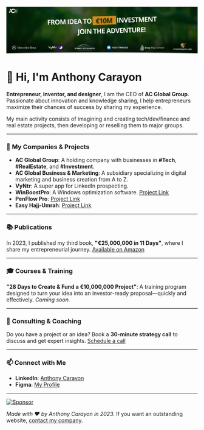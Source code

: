 ![banner](https://github.com/antho8101/.github/blob/main/Banni%C3%A8re%20Git.png?raw=true)

# 👋 Hi, I'm Anthony Carayon

**Entrepreneur, inventor, and designer**, I am the CEO of **AC Global Group**. Passionate about innovation and knowledge sharing, I help entrepreneurs maximize their chances of success by sharing my experience.

My main activity consists of imagining and creating tech/dev/finance and real estate projects, then developing or reselling them to major groups.

---

### 🏢 **My Companies & Projects**

- **AC Global Group**: A holding company with businesses in **#Tech**, **#RealEstate**, and **#Investment**.
- **AC Global Business & Marketing**: A subsidiary specializing in digital marketing and business creation from A to Z.
- **VyNtr**: A super app for LinkedIn prospecting.
- **WinBoostPro**: A Windows optimization software. [Project Link](https://winboostpro.com/)
- **PenFlow Pro**: [Project Link](https://penflowpro.com)
- **Easy Hajj-Umrah**: [Project Link](#)

---

### 📚 **Publications**

In 2023, I published my third book, **"€25,000,000 in 11 Days"**, where I share my entrepreneurial journey. [Available on Amazon](https://www.amazon.fr/dp/B0CGGKBKN9)

---

### 🎓 **Courses & Training**

**"28 Days to Create & Fund a €10,000,000 Project"**: A training program designed to turn your idea into an investor-ready proposal—quickly and effectively. *Coming soon.*

---

### 💼 **Consulting & Coaching**

Do you have a project or an idea? Book a **30-minute strategy call** to discuss and get expert insights. [Schedule a call](https://calendly.com/bettercallantho/30min?month=2025-02)

---

### 📫 **Connect with Me**

- **LinkedIn**: [Anthony Carayon](https://www.linkedin.com/in/anthony-carayon/)
- **Figma**: [My Profile](https://www.figma.com/@Anthony_MkII)

---

[![Sponsor](https://img.shields.io/badge/Sponsor-Me-%23ea4aaa?style=for-the-badge&logo=github)](https://github.com/sponsors/antho8101)

*Made with ❤️ by Anthony Carayon in 2023.* If you want an outstanding website, [contact my company](https://acglobalbusiness.com).
